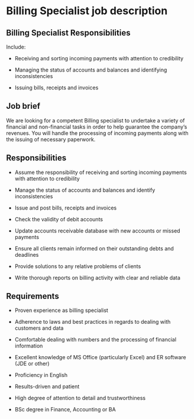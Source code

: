 # Billing Specialist job description


## Billing Specialist Responsibilities

Include:

* Receiving and sorting incoming payments with attention to credibility

* Managing the status of accounts and balances and identifying inconsistencies

* Issuing bills, receipts and invoices


## Job brief

We are looking for a competent Billing specialist to undertake a variety of financial and non-financial tasks in order to help guarantee the company’s revenues. You will handle the processing of incoming payments along with the issuing of necessary paperwork.


## Responsibilities

* Assume the responsibility of receiving and sorting incoming payments with attention to credibility

* Manage the status of accounts and balances and identify inconsistencies

* Issue and post bills, receipts and invoices

* Check the validity of debit accounts

* Update accounts receivable database with new accounts or missed payments

* Ensure all clients remain informed on their outstanding debts and deadlines

* Provide solutions to any relative problems of clients

* Write thorough reports on billing activity with clear and reliable data


## Requirements

* Proven experience as billing specialist

* Adherence to laws and best practices in regards to dealing with customers and data

* Comfortable dealing with numbers and the processing of financial information

* Excellent knowledge of MS Office (particularly Excel) and ER software (JDE or other)

* Proficiency in English

* Results-driven and patient

* High degree of attention to detail and trustworthiness

* BSc degree in Finance, Accounting or BA
